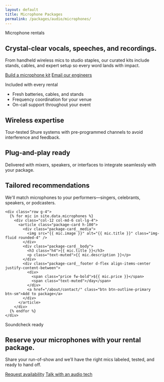 ```yaml
---
layout: default
title: Microphone Packages
permalink: /packages/audio/microphones/
---
```


<section class="packages-hero hero-section position-relative overflow-hidden text-white">
  <div class="hero-glow"></div>
  <div class="container py-5 py-lg-6">
    <div class="row align-items-center g-5">
      <div class="col-lg-7">
        <span class="badge rounded-pill text-bg-light hero-eyebrow text-uppercase">Microphone rentals</span>
        <h1 class="display-4 fw-bold mt-4 text-white">Crystal-clear vocals, speeches, and recordings.</h1>
        <p class="lead text-white-50">From handheld wireless mics to studio staples, our curated kits include stands, cables, and expert setup so every word lands with impact.</p>
        <div class="d-flex flex-wrap gap-3 mt-4">
          <a href="/about/contact/" class="btn btn-gradient btn-lg shadow-lg">Build a microphone kit</a>
          <a href="mailto:bookings@vproaudio.rentals" class="btn btn-outline-light btn-lg">Email our engineers</a>
        </div>
      </div>
      <div class="col-lg-5">
        <div class="packages-hero-card shadow-lg">
          <p class="mb-3 text-uppercase small fw-semibold text-muted">Included with every rental</p>
          <ul class="list-unstyled text-muted mb-0">
            <li class="mb-2"><i class="bi bi-gear-wide-connected me-2 text-primary"></i>Fresh batteries, cables, and stands</li>
            <li class="mb-2"><i class="bi bi-broadcast-pin me-2 text-primary"></i>Frequency coordination for your venue</li>
            <li><i class="bi bi-headset me-2 text-primary"></i>On-call support throughout your event</li>
          </ul>
        </div>
      </div>
    </div>
  </div>
</section>

<section class="section-spacing">
  <div class="container">
    <div class="row g-4 mb-5">
      <div class="col-md-4">
        <div class="content-card feature-summary h-100 shadow-sm">
          <div class="card-icon text-primary"><i class="bi bi-mic"></i></div>
          <h2 class="h5">Wireless expertise</h2>
          <p class="text-muted mb-0">Tour-tested Shure systems with pre-programmed channels to avoid interference and feedback.</p>
        </div>
      </div>
      <div class="col-md-4">
        <div class="content-card feature-summary h-100 shadow-sm">
          <div class="card-icon text-primary"><i class="bi bi-plug"></i></div>
          <h2 class="h5">Plug-and-play ready</h2>
          <p class="text-muted mb-0">Delivered with mixers, speakers, or interfaces to integrate seamlessly with your package.</p>
        </div>
      </div>
      <div class="col-md-4">
        <div class="content-card feature-summary h-100 shadow-sm">
          <div class="card-icon text-primary"><i class="bi bi-people"></i></div>
          <h2 class="h5">Tailored recommendations</h2>
          <p class="text-muted mb-0">We'll match microphones to your performers—singers, celebrants, speakers, or podcasters.</p>
        </div>
      </div>
    </div>

    <div class="row g-4">
      {% for mic in site.data.microphones %}
        <div class="col-12 col-md-6 col-lg-4">
          <article class="package-card h-100">
            <div class="package-card__media">
              <img src="{{ mic.image }}" alt="{{ mic.title }}" class="img-fluid rounded-4" />
            </div>
            <div class="package-card__body">
              <h3 class="h4">{{ mic.title }}</h3>
              <p class="text-muted">{{ mic.description }}</p>
            </div>
            <div class="package-card__footer d-flex align-items-center justify-content-between">
              <div>
                <span class="price fw-bold">${{ mic.price }}</span>
                <span class="text-muted">/day</span>
              </div>
              <a href="/about/contact/" class="btn btn-outline-primary btn-sm">Add to package</a>
            </div>
          </article>
        </div>
      {% endfor %}
    </div>
  </div>
</section>

<section class="section-spacing pt-0">
  <div class="container">
    <div class="cta-banner shadow-lg">
      <div>
        <span class="badge badge-soft-primary">Soundcheck ready</span>
        <h2 class="h3 fw-bold mt-3">Reserve your microphones with your rental package.</h2>
        <p class="text-muted mb-0">Share your run-of-show and we’ll have the right mics labeled, tested, and ready to hand off.</p>
      </div>
      <div class="d-flex flex-column flex-sm-row gap-3">
        <a href="/about/contact/" class="btn btn-gradient btn-lg">Request availability</a>
        <a href="tel:+17072268726" class="btn btn-outline-primary btn-lg">Talk with an audio tech</a>
      </div>
    </div>
  </div>
</section>
